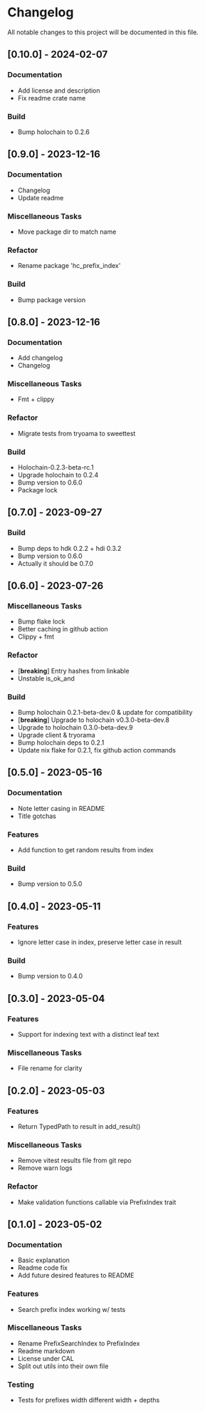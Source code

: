 # Changelog

All notable changes to this project will be documented in this file.

## [0.10.0] - 2024-02-07

### Documentation

- Add license and description
- Fix readme crate name

### Build

- Bump holochain to 0.2.6

## [0.9.0] - 2023-12-16

### Documentation

- Changelog
- Update readme

### Miscellaneous Tasks

- Move package dir to match name

### Refactor

- Rename package 'hc_prefix_index'

### Build

- Bump package version

## [0.8.0] - 2023-12-16

### Documentation

- Add changelog
- Changelog

### Miscellaneous Tasks

- Fmt + clippy

### Refactor

- Migrate tests from tryoama to sweettest

### Build

- Holochain-0.2.3-beta-rc.1
- Upgrade holochain to 0.2.4
- Bump version to 0.6.0
- Package lock

## [0.7.0] - 2023-09-27

### Build

- Bump deps to hdk 0.2.2 + hdi 0.3.2
- Bump version to 0.6.0
- Actually it should be 0.7.0

## [0.6.0] - 2023-07-26

### Miscellaneous Tasks

- Bump flake lock
- Better caching in github action
- Clippy + fmt

### Refactor

- [**breaking**] Entry hashes from linkable
- Unstable is_ok_and

### Build

- Bump holochain 0.2.1-beta-dev.0 & update for compatibility
- [**breaking**] Upgrade to holochain v0.3.0-beta-dev.8
- Upgrade to holochain 0.3.0-beta-dev.9
- Upgrade client & tryorama
- Bump holochain deps to 0.2.1
- Update nix flake for 0.2.1, fix github action commands

## [0.5.0] - 2023-05-16

### Documentation

- Note letter casing in README
- Title gotchas

### Features

- Add function to get random results from index

### Build

- Bump version to 0.5.0

## [0.4.0] - 2023-05-11

### Features

- Ignore letter case in index, preserve letter case in result

### Build

- Bump version to 0.4.0

## [0.3.0] - 2023-05-04

### Features

- Support for indexing text with a distinct leaf text

### Miscellaneous Tasks

- File rename for clarity

## [0.2.0] - 2023-05-03

### Features

- Return TypedPath to result in add_result()

### Miscellaneous Tasks

- Remove vitest results file from git repo
- Remove warn logs

### Refactor

- Make validation functions callable via PrefixIndex trait

## [0.1.0] - 2023-05-02

### Documentation

- Basic explanation
- Readme code fix
- Add future desired features to README

### Features

- Search prefix index working w/ tests

### Miscellaneous Tasks

- Rename PrefixSearchIndex to PrefixIndex
- Readme markdown
- License under CAL
- Split out utils into their own file

### Testing

- Tests for prefixes width different width + depths

<!-- generated by git-cliff -->
